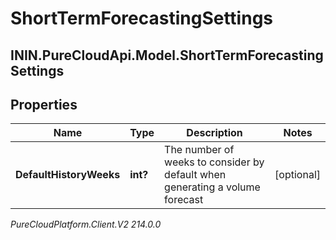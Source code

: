# ShortTermForecastingSettings

## ININ.PureCloudApi.Model.ShortTermForecastingSettings

## Properties

|Name | Type | Description | Notes|
|------------ | ------------- | ------------- | -------------|
| **DefaultHistoryWeeks** | **int?** | The number of weeks to consider by default when generating a volume forecast | [optional] |



_PureCloudPlatform.Client.V2 214.0.0_

